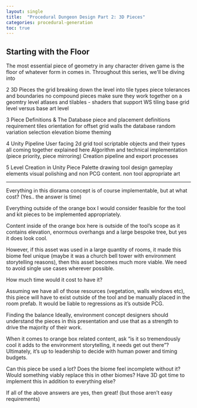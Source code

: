 ```yaml
---
layout: single
title:  "Procedural Dungeon Design Part 2: 3D Pieces"
categories: procedural-generation
toc: true
---
```


## Starting with the Floor

The most essential piece of geometry in any character driven game is the floor of whatever form in comes in. Throughout this series, we'll be diving into 






















2 3D Pieces
the grid
breaking down the level into tile types
piece tolerances and boundaries
no compound pieces
make sure they work together on a geomtry level
atlases and tilables - shaders that support WS tiling
base grid level versus base art level


3 Piece Definitions & The Database
piece and placement definitions
requirement tiles
orientation for offset grid walls
the database
random variation selection
elevation
biome theming

4 Unity Pipeline
User facing 2d grid tool
scriptable objects and their types all coming together explained here
Algorithm and technical implementation (piece priority, piece mirroring)
Creation pipeline and export processes

5 Level Creation in Unity
Piece Palette
drawing tool design
gameplay elements
visual polishing and non PCG content. non tool appropriate art

- - -



Everything in this diorama concept is of course implementable, but at what cost?
(Yes.. the answer is time)

Everything outside of the orange box I would consider feasible for the tool and kit pieces to be implemented appropriately.

Content inside of the orange box here is outside of the tool’s scope as it contains elevation, enormous overhangs and a large bespoke tree, but yes it does look cool.

However, if this asset was used in a large quantity of rooms, it made this biome feel unique (maybe it was a church bell tower with environment storytelling reasons), then this asset becomes much more viable. 
We need to avoid single use cases wherever possible.

How much time would it cost to have it?

Assuming we have all of those resources (vegetation, walls windows etc), this piece will have to exist outside of the tool and be manually placed in the room prefab. It would be liable to regressions as it’s outside PCG.

Finding the balance
Ideally, environment concept designers should understand the pieces in this presentation and use that as a strength to drive the majority of their work.

When it comes to orange box related content, ask “is it so tremendously cool it adds to the environment storytelling, it needs get out there”? Ultimately, it’s up to leadership to decide with human power and timing budgets.

Can this piece be used a lot?
Does the biome feel incomplete without it?
Would something viably replace this in other biomes?
Have 3D got time to implement this in addition to everything else?

If all of the above answers are yes, then great! (but those aren’t easy requirements)